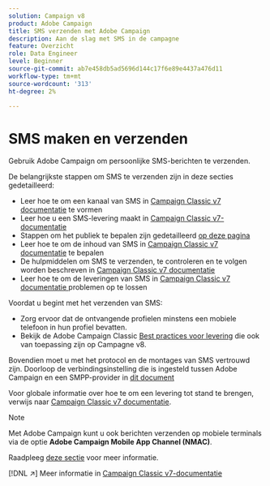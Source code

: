 ```yaml
---
solution: Campaign v8
product: Adobe Campaign
title: SMS verzenden met Adobe Campaign
description: Aan de slag met SMS in de campagne
feature: Overzicht
role: Data Engineer
level: Beginner
source-git-commit: ab7e458db5ad5696d144c17f6e89e4437a476d11
workflow-type: tm+mt
source-wordcount: '313'
ht-degree: 2%

---
```


# SMS maken en verzenden

Gebruik Adobe Campaign om persoonlijke SMS-berichten te verzenden.

De belangrijkste stappen om SMS te verzenden zijn in deze secties gedetailleerd:

* Leer hoe te om een kanaal van SMS in [Campaign Classic v7 documentatie](https://experienceleague.adobe.com/docs/campaign-classic/using/sending-messages/sending-messages-on-mobiles/sms-set-up.html?lang=en#sending-messages) te vormen
* Leer hoe u een SMS-levering maakt in [Campaign Classic v7-documentatie](https://experienceleague.adobe.com/docs/campaign-classic/using/sending-messages/sending-messages-on-mobiles/sms-create.html?lang=en#sending-messages)
* Stappen om het publiek te bepalen zijn gedetailleerd [op deze pagina](../start/audiences.md)
* Leer hoe te om de inhoud van SMS in [Campaign Classic v7 documentatie](https://experienceleague.adobe.com/docs/campaign-classic/using/sending-messages/sending-messages-on-mobiles/sms-create.html?lang=en#defining-the-sms-content) te bepalen
* De hulpmiddelen om SMS te verzenden, te controleren en te volgen worden beschreven in [Campaign Classic v7 documentatie](https://experienceleague.adobe.com/docs/campaign-classic/using/sending-messages/sending-messages-on-mobiles/sms-send.html?lang=en#sending-messages)
* Leer hoe te om de leveringen van SMS in [Campaign Classic v7 documentatie ](https://experienceleague.adobe.com/docs/campaign-classic/using/sending-messages/sending-messages-on-mobiles/troubleshooting-sms.html?lang=en#sending-messages) problemen op te lossen

Voordat u begint met het verzenden van SMS:

* Zorg ervoor dat de ontvangende profielen minstens een mobiele telefoon in hun profiel bevatten.
* Bekijk de Adobe Campaign Classic [Best practices voor levering](https://experienceleague.adobe.com/docs/campaign-classic/using/sending-messages/key-steps-when-creating-a-delivery/delivery-bestpractices/delivery-best-practices.html?lang=en#sending-messages) die ook van toepassing zijn op Campagne v8.

Bovendien moet u met het protocol en de montages van SMS vertrouwd zijn. Doorloop de verbindingsinstelling die is ingesteld tussen Adobe Campaign en een SMPP-provider in [dit document](https://experienceleague.adobe.com/docs/campaign-classic/using/sending-messages/sending-messages-on-mobiles/sms-protocol.html?lang=en#sending-messages)

Voor globale informatie over hoe te om een levering tot stand te brengen, verwijs naar [Campaign Classic v7 documentatie](https://experienceleague.adobe.com/docs/campaign-classic/using/sending-messages/key-steps-when-creating-a-delivery/steps-about-delivery-creation-steps.html?lang=en#sending-messages).

>[!NOTE]
>
>Met Adobe Campaign kunt u ook berichten verzenden op mobiele terminals via de optie **Adobe Campaign Mobile App Channel (NMAC)**.
> 
>Raadpleeg [deze sectie](push.md) voor meer informatie.

[!DNL :arrow_upper_right:] Meer informatie in  [Campaign Classic v7-documentatie](https://experienceleague.adobe.com/docs/campaign-classic/using/sending-messages/sending-messages-on-mobiles/sms-channel.html)
